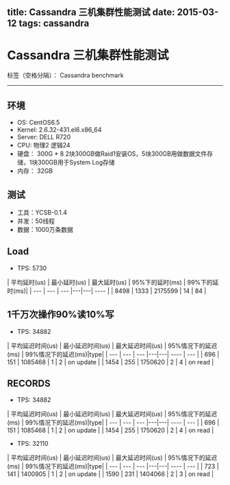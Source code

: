 title: Cassandra 三机集群性能测试
date: 2015-03-12
tags: cassandra
---

# Cassandra 三机集群性能测试

标签（空格分隔）： Cassandra benchmark

---

## 环境
* OS: CentOS6.5
* Kernel: 2.6.32-431.el6.x86_64
* Server: DELL R720
* CPU: 物理2 逻辑24
* 硬盘： 300G * 8 2块300GB做Raid1安装OS，5块300GB用做数据文件存储，1块300GB用于System Log存储
* 内存： 32GB


## 测试
* 工具：YCSB-0.1.4
* 并发：50线程
* 数据：1000万条数据

## Load
* TPS: 5730

| 平均延时(us) | 最小延时(us) | 最大延时(us) | 95%下的延时(ms) | 99%下的延时(ms)|
| --- | --- | --- |---|---| ---- | 
| 8498 |  1333 | 2175599 | 14 | 84 |


## 1千万次操作90%读10%写

* TPS: 34882

| 平均延迟时间(us) | 最小延迟时间(us) | 最大延迟时间(us) | 95%情况下的延迟(ms) | 99%情况下的延迟(ms)|type|
| --- | --- | --- |---|---| ---- | --- |
| 696 | 151 | 1085468 | 1 | 2 | on update |
| 1454 | 255 | 1750620 | 2 | 4 | on read |



## RECORDS

* TPS: 34882

| 平均延迟时间(us) | 最小延迟时间(us) | 最大延迟时间(us) | 95%情况下的延迟(ms) | 99%情况下的延迟(ms)|type|
| --- | --- | --- |---|---| ---- | --- |
| 696 | 151 | 1085468 | 1 | 2 | on update |
| 1454 | 255 | 1750620 | 2 | 4 | on read |


* TPS: 32110

| 平均延迟时间(us) | 最小延迟时间(us) | 最大延迟时间(us) | 95%情况下的延迟(ms) | 99%情况下的延迟(ms)|type|
| --- | --- | --- |---|---| ---- | --- |
| 723 | 141 | 1400905 | 1 | 2 | on update |
| 1590 | 231 | 1404066 | 2 | 3 | on read |



